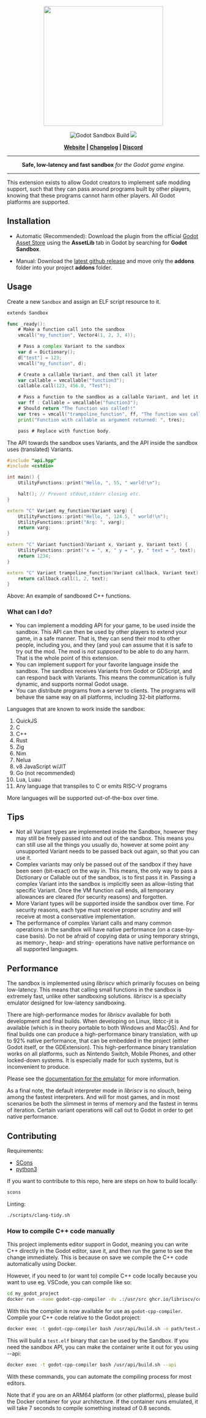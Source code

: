 <p align="center">
<img src="https://github.com/libriscv/godot-sandbox/blob/main/banner.png?raw=true" width="312px"/>
</p>
<p align="center">

<p align="center">
        <img src="https://github.com/libriscv/godot-sandbox/actions/workflows/runner.yml/badge.svg?branch=main"
            alt="Godot Sandbox Build"></a>
        <img src="https://img.shields.io/badge/Godot-4.2-%23478cbf?logo=godot-engine&logoColor=white" />
</p>

<p align = "center">
    <strong>
        <a href="https://libriscv.no">Website</a> | <a href="https://github.com/libriscv/godot-sandbox/blob/main/CHANGELOG.md">Changelog</a> | <a href="https://discord.gg/n4GcXr66X5">Discord</a>
    </strong>
</p>


-----

<p align = "center">
<b>Safe, low-latency and fast sandbox</b>
<i>for the Godot game engine.</i>
</p>

-----

This extension exists to allow Godot creators to implement safe modding support, such that they can pass around programs built by other players, knowing that these programs cannot harm other players. All Godot platforms are supported.


## Installation

- Automatic (Recommended): Download the plugin from the official [Godot Asset Store](.) using the **AssetLib** tab in Godot by searching for **Godot Sandbox**.

- Manual: Download the [latest github release](https://github.com/libriscv/godot-sandbox/releases/latest) and move only the **addons** folder into your project **addons** folder.

## Usage

Create a new `Sandbox` and assign an ELF script resource to it.

```go
extends Sandbox

func _ready():
	# Make a function call into the sandbox
	vmcall("my_function", Vector4(1, 2, 3, 4));

	# Pass a complex Variant to the sandbox
	var d = Dictionary();
	d["test"] = 123;
	vmcall("my_function", d);

	# Create a callable Variant, and then call it later
	var callable = vmcallable("function3");
	callable.call(123, 456.0, "Test");

	# Pass a function to the sandbox as a callable Variant, and let it call it
	var ff : Callable = vmcallable("function3");
	# Should return "The function was called!!"
	var tres = vmcall("trampoline_function", ff, "The function was called!!");
	print("Function with callable as argument returned: ", tres);

	pass # Replace with function body.
```

The API towards the sandbox uses Variants, and the API inside the sandbox uses (translated) Variants.

```C++
#include "api.hpp"
#include <cstdio>

int main() {
	UtilityFunctions::print("Hello, ", 55, " world!\n");

	halt(); // Prevent stdout,stderr closing etc.
}

extern "C" Variant my_function(Variant varg) {
	UtilityFunctions::print("Hello, ", 124.5, " world!\n");
	UtilityFunctions::print("Arg: ", varg);
	return varg;
}

extern "C" Variant function3(Variant x, Variant y, Variant text) {
	UtilityFunctions::print("x = ", x, " y = ", y, " text = ", text);
	return 1234;
}

extern "C" Variant trampoline_function(Variant callback, Variant text) {
	return callback.call(1, 2, text);
}
```

Above: An example of sandboxed C++ functions.


### What can I do?

- You can implement a modding API for your game, to be used inside the sandbox. This API can then be used by other players to extend your game, in a safe manner. That is, they can send their mod to other people, including you, and they (and you) can assume that it is safe to try out the mod. The mod is *not supposed* to be able to do any harm. That is the whole point of this extension.
- You can implement support for your favorite language inside the sandbox. The sandbox receives Variants from Godot or GDScript, and can respond back with Variants. This means the communication is fully dynamic, and supports normal Godot usage. 
- You can distribute programs from a server to clients. The programs will behave the same way on all platforms, including 32-bit platforms.

Languages that are known to work inside the sandbox:
1. QuickJS
2. C
3. C++
4. Rust
5. Zig
6. Nim
7. Nelua
8. v8 JavaScript w/JIT
9. Go (not recommended)
10. Lua, Luau
11. Any language that transpiles to C or emits RISC-V programs

More languages will be supported out-of-the-box over time.

## Tips

- Not all Variant types are implemented inside the Sandbox, however they may still be freely passed into and out of the sandbox. This means you can still use all the things you usually do, however at some point any unsupported Variant needs to be passed back out again, so that you can use it.
- Complex variants may only be passed out of the sandbox if they have been seen (bit-exact) on the way in. This means, the only way to pass a Dictionary or Callable out of the sandbox, is to first pass it in. Passing a complex Variant into the sandbox is implicitly seen as allow-listing that specific Variant. Once the VM function call ends, all temporary allowances are cleared (for security reasons) and forgotten.
- More Variant types will be supported inside the sandbox over time. For security reasons, each type must receive proper scrutiny and will receive at most a conservative implementation.
- The performance of complex Variant calls and many common operations in the sandbox will have native performance (on a case-by-case basis). Do not be afraid of copying data or using temporary strings, as memory-, heap- and string- operations have native performance on all supported languages.


## Performance

The sandbox is implemented using _libriscv_ which primarily focuses on being low-latency. This means that calling small functions in the sandbox is extremely fast, unlike other sandboxing solutions. _libriscv_ is a specialty emulator designed for low-latency sandboxing.

There are high-performance modes for _libriscv_ available for both development and final builds. When developing on Linux, libtcc-jit is available (which is in theory portable to both Windows and MacOS). And for final builds one can produce a high-performance binary translation, with up to 92% native performance, that can be embedded in the project (either Godot itself, or the GDExtension). This high-performance binary translation works on all platforms, such as Nintendo Switch, Mobile Phones, and other locked-down systems. It is especially made for such systems, but is inconvenient to produce.

Please see the [documentation for the emulator](https://github.com/libriscv/libriscv) for more information.

As a final note, the default interpreter mode in _libriscv_ is no slouch, being among the fastest interpreters. And will for most games, and in most scenarios be both the slimmest in terms of memory and the fastest in terms of iteration. Certain variant operations will call out to Godot in order to get native performance.


## Contributing

Requirements:
- [SCons](https://www.scons.org)
- [python3](https://www.python.org)

If you want to contribute to this repo, here are steps on how to build locally:

```sh
scons
```

Linting:

```sh
./scripts/clang-tidy.sh
```

### How to compile C++ code manually

This project implements editor support in Godot, meaning you can write C++ directly in the Godot editor, save it, and then run the game to see the change immediately. This is because on save we compile the C++ code automatically using Docker.

However, if you need to (or want to) compile C++ code locally because you want to use eg. VSCode, you can compile like so:

```sh
cd my_godot_project
docker run --name godot-cpp-compiler -dv .:/usr/src ghcr.io/libriscv/compiler
```

With this the compiler is now available for use as `godot-cpp-compiler`. Compile your C++ code relative to the Godot project:

```sh
docker exec -t godot-cpp-compiler bash /usr/api/build.sh -o path/test.elf path/*.cpp
```

This will build a `test.elf` binary that can be used by the Sandbox. If you need the sandbox API, you can make the container write it out for you using --api:

```sh
docker exec -t godot-cpp-compiler bash /usr/api/build.sh --api
```

With these commands, you can automate the compiling process for most editors.

Note that if you are on an ARM64 platform (or other platforms), please build the Docker container for your architecture. If the container runs emulated, it will take 7 seconds to compile something instead of 0.8 seconds.
